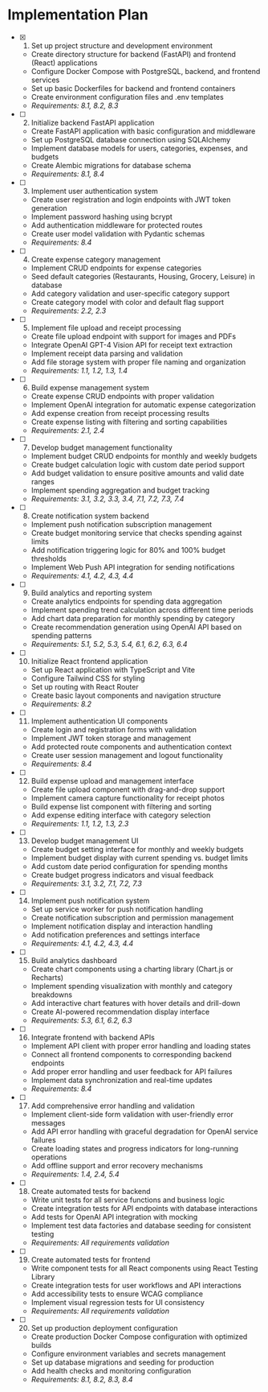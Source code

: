 # Implementation Plan

- [x] 1. Set up project structure and development environment
  - Create directory structure for backend (FastAPI) and frontend (React) applications
  - Configure Docker Compose with PostgreSQL, backend, and frontend services
  - Set up basic Dockerfiles for backend and frontend containers
  - Create environment configuration files and .env templates
  - _Requirements: 8.1, 8.2, 8.3_

- [ ] 2. Initialize backend FastAPI application

  - Create FastAPI application with basic configuration and middleware
  - Set up PostgreSQL database connection using SQLAlchemy
  - Implement database models for users, categories, expenses, and budgets
  - Create Alembic migrations for database schema
  - _Requirements: 8.1, 8.4_

- [ ] 3. Implement user authentication system
  - Create user registration and login endpoints with JWT token generation
  - Implement password hashing using bcrypt
  - Add authentication middleware for protected routes
  - Create user model validation with Pydantic schemas
  - _Requirements: 8.4_

- [ ] 4. Create expense category management
  - Implement CRUD endpoints for expense categories
  - Seed default categories (Restaurants, Housing, Grocery, Leisure) in database
  - Add category validation and user-specific category support
  - Create category model with color and default flag support
  - _Requirements: 2.2, 2.3_

- [ ] 5. Implement file upload and receipt processing
  - Create file upload endpoint with support for images and PDFs
  - Integrate OpenAI GPT-4 Vision API for receipt text extraction
  - Implement receipt data parsing and validation
  - Add file storage system with proper file naming and organization
  - _Requirements: 1.1, 1.2, 1.3, 1.4_

- [ ] 6. Build expense management system
  - Create expense CRUD endpoints with proper validation
  - Implement OpenAI integration for automatic expense categorization
  - Add expense creation from receipt processing results
  - Create expense listing with filtering and sorting capabilities
  - _Requirements: 2.1, 2.4_

- [ ] 7. Develop budget management functionality
  - Implement budget CRUD endpoints for monthly and weekly budgets
  - Create budget calculation logic with custom date period support
  - Add budget validation to ensure positive amounts and valid date ranges
  - Implement spending aggregation and budget tracking
  - _Requirements: 3.1, 3.2, 3.3, 3.4, 7.1, 7.2, 7.3, 7.4_

- [ ] 8. Create notification system backend
  - Implement push notification subscription management
  - Create budget monitoring service that checks spending against limits
  - Add notification triggering logic for 80% and 100% budget thresholds
  - Implement Web Push API integration for sending notifications
  - _Requirements: 4.1, 4.2, 4.3, 4.4_

- [ ] 9. Build analytics and reporting system
  - Create analytics endpoints for spending data aggregation
  - Implement spending trend calculation across different time periods
  - Add chart data preparation for monthly spending by category
  - Create recommendation generation using OpenAI API based on spending patterns
  - _Requirements: 5.1, 5.2, 5.3, 5.4, 6.1, 6.2, 6.3, 6.4_

- [ ] 10. Initialize React frontend application
  - Set up React application with TypeScript and Vite
  - Configure Tailwind CSS for styling
  - Set up routing with React Router
  - Create basic layout components and navigation structure
  - _Requirements: 8.2_

- [ ] 11. Implement authentication UI components
  - Create login and registration forms with validation
  - Implement JWT token storage and management
  - Add protected route components and authentication context
  - Create user session management and logout functionality
  - _Requirements: 8.4_

- [ ] 12. Build expense upload and management interface
  - Create file upload component with drag-and-drop support
  - Implement camera capture functionality for receipt photos
  - Build expense list component with filtering and sorting
  - Add expense editing interface with category selection
  - _Requirements: 1.1, 1.2, 1.3, 2.3_

- [ ] 13. Develop budget management UI
  - Create budget setting interface for monthly and weekly budgets
  - Implement budget display with current spending vs. budget limits
  - Add custom date period configuration for spending months
  - Create budget progress indicators and visual feedback
  - _Requirements: 3.1, 3.2, 7.1, 7.2, 7.3_

- [ ] 14. Implement push notification system
  - Set up service worker for push notification handling
  - Create notification subscription and permission management
  - Implement notification display and interaction handling
  - Add notification preferences and settings interface
  - _Requirements: 4.1, 4.2, 4.3, 4.4_

- [ ] 15. Build analytics dashboard
  - Create chart components using a charting library (Chart.js or Recharts)
  - Implement spending visualization with monthly and category breakdowns
  - Add interactive chart features with hover details and drill-down
  - Create AI-powered recommendation display interface
  - _Requirements: 5.3, 6.1, 6.2, 6.3_

- [ ] 16. Integrate frontend with backend APIs
  - Implement API client with proper error handling and loading states
  - Connect all frontend components to corresponding backend endpoints
  - Add proper error handling and user feedback for API failures
  - Implement data synchronization and real-time updates
  - _Requirements: 8.4_

- [ ] 17. Add comprehensive error handling and validation
  - Implement client-side form validation with user-friendly error messages
  - Add API error handling with graceful degradation for OpenAI service failures
  - Create loading states and progress indicators for long-running operations
  - Add offline support and error recovery mechanisms
  - _Requirements: 1.4, 2.4, 5.4_

- [ ] 18. Create automated tests for backend
  - Write unit tests for all service functions and business logic
  - Create integration tests for API endpoints with database interactions
  - Add tests for OpenAI API integration with mocking
  - Implement test data factories and database seeding for consistent testing
  - _Requirements: All requirements validation_

- [ ] 19. Create automated tests for frontend
  - Write component tests for all React components using React Testing Library
  - Create integration tests for user workflows and API interactions
  - Add accessibility tests to ensure WCAG compliance
  - Implement visual regression tests for UI consistency
  - _Requirements: All requirements validation_

- [ ] 20. Set up production deployment configuration
  - Create production Docker Compose configuration with optimized builds
  - Configure environment variables and secrets management
  - Set up database migrations and seeding for production
  - Add health checks and monitoring configuration
  - _Requirements: 8.1, 8.2, 8.3, 8.4_